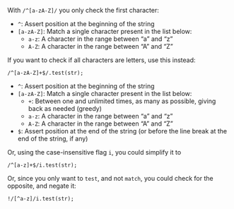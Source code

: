With `/^[a-zA-Z]/` you only check the first character:

- `^`: Assert position at the beginning of the string
- `[a-zA-Z]`: Match a single character present in the list below:
  - `a-z`: A character in the range between “a” and “z”
  - `A-Z`: A character in the range between “A” and “Z”

If you want to check if all characters are letters, use this instead:

    /^[a-zA-Z]+$/.test(str);

- `^`: Assert position at the beginning of the string
- `[a-zA-Z]`: Match a single character present in the list below:
  - `+`: Between one and unlimited times, as many as possible, giving back as needed (greedy)
  - `a-z`: A character in the range between “a” and “z”
  - `A-Z`: A character in the range between “A” and “Z”
- `$`: Assert position at the end of the string (or before the line break at the end of the string, if any)

Or, using the case-insensitive flag `i`, you could simplify it to

    /^[a-z]+$/i.test(str);

Or, since you only want to `test`, and not `match`, you could check for the opposite, and negate it:

    !/[^a-z]/i.test(str);

